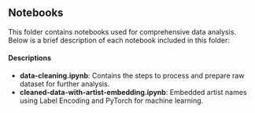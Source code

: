 ## Notebooks
This folder contains notebooks used for comprehensive data analysis. Below is a brief description of each notebook included in this folder:

#### Descriptions 
- **data-cleaning.ipynb**: Contains the steps to process and prepare raw dataset for further analysis.
- **cleaned-data-with-artist-embedding.ipynb**: Embedded artist names using Label Encoding and PyTorch for machine learning.
